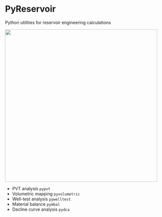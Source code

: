 # PyReservoir
Python utilities for reservoir engineering calculations

<div>
<img src="https://user-images.githubusercontent.com/51282928/85827088-bb6f1300-b7af-11ea-9a1f-eed08adddaff.png" width="500"/>
</div>

* PVT analysis `pypvt`
* Volumetric mapping `pyvolumetric`
* Well-test analysis `pywelltest`
* Material balance `pymbal`
* Decline curve analysis `pydca`
